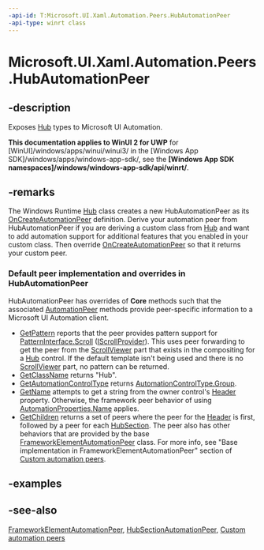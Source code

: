 ```yaml
---
-api-id: T:Microsoft.UI.Xaml.Automation.Peers.HubAutomationPeer
-api-type: winrt class
---
```


<!-- Class syntax.
public class HubAutomationPeer : Windows.UI.Xaml.Automation.Peers.FrameworkElementAutomationPeer, Windows.UI.Xaml.Automation.Peers.IHubAutomationPeer
-->

# Microsoft.UI.Xaml.Automation.Peers.HubAutomationPeer

## -description
Exposes [Hub](../microsoft.ui.xaml.controls/hub.md) types to Microsoft UI Automation.

**This documentation applies to WinUI 2 for UWP** for [WinUI]/windows/apps/winui/winui3/ in the [Windows App SDK]/windows/apps/windows-app-sdk/, see the **[Windows App SDK namespaces]/windows/windows-app-sdk/api/winrt/**.

## -remarks
The Windows Runtime  [Hub](../microsoft.ui.xaml.controls/hub.md) class creates a new HubAutomationPeer as its [OnCreateAutomationPeer](../microsoft.ui.xaml/uielement_oncreateautomationpeer_1478162674.md) definition. Derive your automation peer from HubAutomationPeer if you are deriving a custom class from [Hub](../microsoft.ui.xaml.controls/hub.md) and want to add automation support for additional features that you enabled in your custom class. Then override [OnCreateAutomationPeer](../microsoft.ui.xaml/uielement_oncreateautomationpeer_1478162674.md) so that it returns your custom peer.

### Default peer implementation and overrides in **HubAutomationPeer**

HubAutomationPeer has overrides of **Core** methods such that the associated [AutomationPeer](automationpeer.md) methods provide peer-specific information to a Microsoft UI Automation client.

+ [GetPattern](automationpeer_getpattern_1700082720.md) reports that the peer provides pattern support for [PatternInterface.Scroll](patterninterface.md) ([IScrollProvider](../microsoft.ui.xaml.automation.provider/iscrollprovider.md)). This uses peer forwarding to get the peer from the [ScrollViewer](../microsoft.ui.xaml.controls/scrollviewer.md) part that exists in the compositing for a [Hub](../microsoft.ui.xaml.controls/hub.md) control. If the default template isn't being used and there is no [ScrollViewer](../microsoft.ui.xaml.controls/scrollviewer.md) part, no pattern can be returned.
+ [GetClassName](automationpeer_getclassname_614238974.md) returns "Hub".
+ [GetAutomationControlType](automationpeer_getautomationcontroltype_1156384152.md) returns [AutomationControlType.Group](automationcontroltype.md).
+ [GetName](automationpeer_getname_1386609741.md) attempts to get a string from the owner control's [Header](../microsoft.ui.xaml.controls/hub_header.md) property. Otherwise, the framework peer behavior of using [AutomationProperties.Name](/windows/winui/api/microsoft.ui.xaml.automation.automationproperties#xaml-attached-properties) applies.
+ [GetChildren](automationpeer_getchildren_555647254.md) returns a set of peers where the peer for the [Header](../microsoft.ui.xaml.controls/hub_header.md) is first, followed by a peer for each [HubSection](../microsoft.ui.xaml.controls/hubsection.md).
The peer also has other behaviors that are provided by the base [FrameworkElementAutomationPeer](frameworkelementautomationpeer.md) class. For more info, see "Base implementation in FrameworkElementAutomationPeer" section of [Custom automation peers](/windows/uwp/accessibility/custom-automation-peers).

## -examples

## -see-also
[FrameworkElementAutomationPeer](frameworkelementautomationpeer.md), [HubSectionAutomationPeer](hubsectionautomationpeer.md), [Custom automation peers](/windows/uwp/accessibility/custom-automation-peers)
